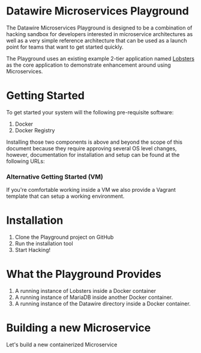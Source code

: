 # Datawire Microservices Playground #

The Datawire Microservices Playground is designed to be a combination of hacking sandbox for developers interested in
microservice architectures as well as a very simple reference architecture that can be used as a launch point for teams
that want to get started quickly.

The Playground uses an existing example 2-tier application named [Lobsters](https://github.com/jcs/lobsters) as the core
 application to demonstrate enhancement around using Microservices.
 
# Getting Started #

To get started your system will the following pre-requisite software:

1. Docker
2. Docker Registry 

Installing those two components is above and beyond the scope of this document because they require approving several
OS level changes, however, documentation for installation and setup can be found at the following URLs: 

### Alternative Getting Started (VM) ###

If you're comfortable working inside a VM we also provide a Vagrant template that can setup a working environment.

# Installation #

1. Clone the Playground project on GitHub
2. Run the installation tool
3. Start Hacking!

# What the Playground Provides #

1. A running instance of Lobsters inside a Docker container
2. A running instance of MariaDB inside another Docker container.
3. A running instance of the Datawire directory inside a Docker container.

# Building a new Microservice #

Let's build a new containerized Microservice

